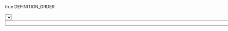 <?xml version="1.0" encoding="UTF-8"?>
<project version="4">
  <component name="ChangeListManager">
    <list default="true" id="ed90f64b-36b0-4a23-98cd-c96a12efdb04" name="Default" comment="added validation popups" />
    <ignored path="$PROJECT_DIR$/out/" />
    <ignored path="$PROJECT_DIR$/target/" />
    <option name="EXCLUDED_CONVERTED_TO_IGNORED" value="true" />
    <option name="TRACKING_ENABLED" value="true" />
    <option name="SHOW_DIALOG" value="false" />
    <option name="HIGHLIGHT_CONFLICTS" value="true" />
    <option name="HIGHLIGHT_NON_ACTIVE_CHANGELIST" value="false" />
    <option name="LAST_RESOLUTION" value="IGNORE" />
  </component>
  <component name="FileEditorManager">
    <leaf SIDE_TABS_SIZE_LIMIT_KEY="300">
      <file leaf-file-name="OnePlusBeer.iml" pinned="false" current-in-tab="false">
        <entry file="file://$PROJECT_DIR$/OnePlusBeer.iml">
          <provider selected="true" editor-type-id="text-editor">
            <state relative-caret-position="15">
              <caret line="1" column="116" selection-start-line="1" selection-start-column="116" selection-end-line="1" selection-end-column="116" />
            </state>
          </provider>
        </entry>
      </file>
      <file leaf-file-name="EmployeeDatabaseService.java" pinned="false" current-in-tab="false">
        <entry file="file://$PROJECT_DIR$/src/main/java/orm/EmployeeDatabaseService.java">
          <provider selected="true" editor-type-id="text-editor">
            <state relative-caret-position="105">
              <caret line="9" column="13" selection-start-line="9" selection-start-column="13" selection-end-line="9" selection-end-column="13" />
            </state>
          </provider>
        </entry>
      </file>
      <file leaf-file-name="GenericDatabaseService.java" pinned="false" current-in-tab="false">
        <entry file="file://$PROJECT_DIR$/src/main/java/orm/GenericDatabaseService.java">
          <provider selected="true" editor-type-id="text-editor">
            <state relative-caret-position="405">
              <caret line="37" column="9" selection-start-line="37" selection-start-column="9" selection-end-line="37" selection-end-column="9" />
            </state>
          </provider>
        </entry>
      </file>
      <file leaf-file-name="UserDatabaseService.java" pinned="false" current-in-tab="false">
        <entry file="file://$PROJECT_DIR$/src/main/java/orm/UserDatabaseService.java">
          <provider selected="true" editor-type-id="text-editor">
            <state relative-caret-position="105">
              <caret line="15" column="13" selection-start-line="15" selection-start-column="13" selection-end-line="15" selection-end-column="13" />
            </state>
          </provider>
        </entry>
      </file>
      <file leaf-file-name="UserPermissionDatabaseService.java" pinned="false" current-in-tab="false">
        <entry file="file://$PROJECT_DIR$/src/main/java/orm/UserPermissionDatabaseService.java">
          <provider selected="true" editor-type-id="text-editor">
            <state relative-caret-position="345">
              <caret line="25" selection-start-line="25" selection-end-line="25" />
            </state>
          </provider>
        </entry>
      </file>
      <file leaf-file-name="Employee.java" pinned="false" current-in-tab="false">
        <entry file="file://$PROJECT_DIR$/src/main/java/entities/Employee.java">
          <provider selected="true" editor-type-id="text-editor">
            <state relative-caret-position="525">
              <caret line="51" column="26" lean-forward="true" selection-start-line="51" selection-start-column="26" selection-end-line="51" selection-end-column="26" />
            </state>
          </provider>
        </entry>
      </file>
      <file leaf-file-name="EmployeeListController.java" pinned="false" current-in-tab="false">
        <entry file="file://$PROJECT_DIR$/src/main/java/frontend/employeelist/EmployeeListController.java">
          <provider selected="true" editor-type-id="text-editor">
            <state relative-caret-position="225">
              <caret line="36" column="9" lean-forward="true" selection-start-line="36" selection-start-column="9" selection-end-line="36" selection-end-column="9" />
            </state>
          </provider>
        </entry>
      </file>
      <file leaf-file-name="misc.xml" pinned="false" current-in-tab="true">
        <entry file="file://$PROJECT_DIR$/.idea/misc.xml">
          <provider selected="true" editor-type-id="text-editor">
            <state relative-caret-position="195">
              <caret line="13" column="10" lean-forward="true" selection-end-line="13" selection-end-column="10" />
            </state>
          </provider>
        </entry>
      </file>
      <file leaf-file-name="User.java" pinned="false" current-in-tab="false">
        <entry file="file://$PROJECT_DIR$/src/main/java/entities/User.java">
          <provider selected="true" editor-type-id="text-editor">
            <state relative-caret-position="315">
              <caret line="28" column="38" selection-start-line="28" selection-start-column="24" selection-end-line="28" selection-end-column="38" />
            </state>
          </provider>
        </entry>
      </file>
      <file leaf-file-name="UserPermission.java" pinned="false" current-in-tab="false">
        <entry file="file://$PROJECT_DIR$/src/main/java/entities/UserPermission.java">
          <provider selected="true" editor-type-id="text-editor">
            <state relative-caret-position="105">
              <caret line="12" column="13" selection-start-line="12" selection-start-column="13" selection-end-line="12" selection-end-column="13" />
            </state>
          </provider>
        </entry>
      </file>
    </leaf>
  </component>
  <component name="FileTemplateManagerImpl">
    <option name="RECENT_TEMPLATES">
      <list>
        <option value="FxmlFile" />
        <option value="Class" />
      </list>
    </option>
  </component>
  <component name="Git.Settings">
    <option name="RECENT_GIT_ROOT_PATH" value="$PROJECT_DIR$" />
    <option name="RECENT_BRANCH_BY_REPOSITORY">
      <map>
        <entry key="$PROJECT_DIR$" value="develop" />
      </map>
    </option>
  </component>
  <component name="IdeDocumentHistory">
    <option name="CHANGED_PATHS">
      <list>
        <option value="$PROJECT_DIR$/pom.xml" />
        <option value="$PROJECT_DIR$/src/main/java/frontend/login/login.fxml" />
        <option value="$PROJECT_DIR$/src/main/resources/hibernate.cfg.xml" />
        <option value="$PROJECT_DIR$/src/main/java/UserPermission.java" />
        <option value="$PROJECT_DIR$/src/main/java/User.java" />
        <option value="$PROJECT_DIR$/src/main/java/IGenericDatabaseService.java" />
        <option value="$PROJECT_DIR$/src/main/java/Employee.java" />
        <option value="$PROJECT_DIR$/src/main/java/GenericDatabaseService.java" />
        <option value="$PROJECT_DIR$/src/main/java/entities/Event.java" />
        <option value="$PROJECT_DIR$/src/main/java/entities/Stand.java" />
        <option value="$PROJECT_DIR$/src/main/java/frontend/login/Controller.java" />
        <option value="$PROJECT_DIR$/src/main/java/controller/EmployeeController.java" />
        <option value="$PROJECT_DIR$/.gitignore" />
        <option value="$PROJECT_DIR$/src/main/java/frontend/editemployee/PopUp.fxml" />
        <option value="$PROJECT_DIR$/src/main/java/Main.java" />
        <option value="$PROJECT_DIR$/src/main/java/utilities/AlerterMessagePopup.java" />
        <option value="$PROJECT_DIR$/src/main/java/interfaces/Validation.java" />
        <option value="$PROJECT_DIR$/src/main/java/validation/InputValidation.java" />
        <option value="$PROJECT_DIR$/src/main/java/frontend/editemployee/Controller.java" />
      </list>
    </option>
  </component>
  <component name="JsBuildToolGruntFileManager" detection-done="true" sorting="DEFINITION_ORDER" />
  <component name="JsBuildToolPackageJson" detection-done="true" sorting="DEFINITION_ORDER" />
  <component name="JsGulpfileManager">
    <detection-done>true</detection-done>
    <sorting>DEFINITION_ORDER</sorting>
  </component>
  <component name="MavenImportPreferences">
    <option name="importingSettings">
      <MavenImportingSettings>
        <option name="importAutomatically" value="true" />
      </MavenImportingSettings>
    </option>
  </component>
  <component name="MavenProjectNavigator">
    <treeState>
      <expand>
        <path>
          <item name="" type="16c1761:MavenProjectsStructure$RootNode" />
          <item name="OnePlusBeer" type="9519ce18:MavenProjectsStructure$ProjectNode" />
        </path>
      </expand>
      <select />
    </treeState>
  </component>
  <component name="NodePackageJsonFileManager">
    <packageJsonPaths />
  </component>
  <component name="ProjectFrameBounds" extendedState="6">
    <option name="x" value="644" />
    <option name="width" value="1272" />
    <option name="height" value="689" />
  </component>
  <component name="ProjectLevelVcsManager" settingsEditedManually="true" />
  <component name="ProjectView">
    <navigator proportions="" version="1">
      <foldersAlwaysOnTop value="true" />
    </navigator>
    <panes>
      <pane id="Scope" />
      <pane id="AndroidView" />
      <pane id="PackagesPane" />
      <pane id="ProjectPane">
        <subPane>
          <expand>
            <path>
              <item name="OnePlusBeer" type="b2602c69:ProjectViewProjectNode" />
              <item name="OnePlusBeer" type="462c0819:PsiDirectoryNode" />
            </path>
            <path>
              <item name="OnePlusBeer" type="b2602c69:ProjectViewProjectNode" />
              <item name="OnePlusBeer" type="462c0819:PsiDirectoryNode" />
              <item name=".idea" type="462c0819:PsiDirectoryNode" />
            </path>
            <path>
              <item name="OnePlusBeer" type="b2602c69:ProjectViewProjectNode" />
              <item name="OnePlusBeer" type="462c0819:PsiDirectoryNode" />
              <item name="src" type="462c0819:PsiDirectoryNode" />
            </path>
            <path>
              <item name="OnePlusBeer" type="b2602c69:ProjectViewProjectNode" />
              <item name="OnePlusBeer" type="462c0819:PsiDirectoryNode" />
              <item name="src" type="462c0819:PsiDirectoryNode" />
              <item name="main" type="462c0819:PsiDirectoryNode" />
            </path>
            <path>
              <item name="OnePlusBeer" type="b2602c69:ProjectViewProjectNode" />
              <item name="OnePlusBeer" type="462c0819:PsiDirectoryNode" />
              <item name="src" type="462c0819:PsiDirectoryNode" />
              <item name="main" type="462c0819:PsiDirectoryNode" />
              <item name="java" type="462c0819:PsiDirectoryNode" />
            </path>
            <path>
              <item name="OnePlusBeer" type="b2602c69:ProjectViewProjectNode" />
              <item name="OnePlusBeer" type="462c0819:PsiDirectoryNode" />
              <item name="src" type="462c0819:PsiDirectoryNode" />
              <item name="main" type="462c0819:PsiDirectoryNode" />
              <item name="java" type="462c0819:PsiDirectoryNode" />
              <item name="controller" type="462c0819:PsiDirectoryNode" />
            </path>
            <path>
              <item name="OnePlusBeer" type="b2602c69:ProjectViewProjectNode" />
              <item name="OnePlusBeer" type="462c0819:PsiDirectoryNode" />
              <item name="src" type="462c0819:PsiDirectoryNode" />
              <item name="main" type="462c0819:PsiDirectoryNode" />
              <item name="java" type="462c0819:PsiDirectoryNode" />
              <item name="editemployee" type="462c0819:PsiDirectoryNode" />
            </path>
            <path>
              <item name="OnePlusBeer" type="b2602c69:ProjectViewProjectNode" />
              <item name="OnePlusBeer" type="462c0819:PsiDirectoryNode" />
              <item name="src" type="462c0819:PsiDirectoryNode" />
              <item name="main" type="462c0819:PsiDirectoryNode" />
              <item name="java" type="462c0819:PsiDirectoryNode" />
              <item name="employeelist" type="462c0819:PsiDirectoryNode" />
            </path>
            <path>
              <item name="OnePlusBeer" type="b2602c69:ProjectViewProjectNode" />
              <item name="OnePlusBeer" type="462c0819:PsiDirectoryNode" />
              <item name="src" type="462c0819:PsiDirectoryNode" />
              <item name="main" type="462c0819:PsiDirectoryNode" />
              <item name="java" type="462c0819:PsiDirectoryNode" />
              <item name="login" type="462c0819:PsiDirectoryNode" />
            </path>
            <path>
              <item name="OnePlusBeer" type="b2602c69:ProjectViewProjectNode" />
              <item name="OnePlusBeer" type="462c0819:PsiDirectoryNode" />
              <item name="src" type="462c0819:PsiDirectoryNode" />
              <item name="test" type="462c0819:PsiDirectoryNode" />
            </path>
          </expand>
          <select />
        </subPane>
      </pane>
    </panes>
  </component>
  <component name="PropertiesComponent">
    <property name="Git.Branch.Popup.ShowAllRemotes" value="true" />
    <property name="WebServerToolWindowFactoryState" value="false" />
    <property name="aspect.path.notification.shown" value="true" />
    <property name="last_opened_file_path" value="$USER_HOME$/externalJar/jfxrt.jar!/" />
    <property name="nodejs_interpreter_path.stuck_in_default_project" value="undefined stuck path" />
    <property name="nodejs_npm_path_reset_for_default_project" value="true" />
    <property name="project.structure.last.edited" value="Libraries" />
    <property name="project.structure.proportion" value="0.15" />
    <property name="project.structure.side.proportion" value="0.2" />
  </component>
  <component name="RecentsManager">
    <key name="MoveFile.RECENT_KEYS">
      <recent name="$PROJECT_DIR$/src" />
    </key>
    <key name="CopyFile.RECENT_KEYS">
      <recent name="$PROJECT_DIR$/src/main/java/frontend" />
      <recent name="$PROJECT_DIR$/src" />
    </key>
  </component>
  <component name="RestoreUpdateTree" date="Moments ago" ActionInfo="_Update">
    <UpdatedFiles>
      <FILE-GROUP>
        <option name="myUpdateName" value="Updated from server" />
        <option name="myStatusName" value="Changed on server" />
        <option name="mySupportsDeletion" value="false" />
        <option name="myCanBeAbsent" value="false" />
        <option name="myId" value="CHANGED_ON_SERVER" />
        <FILE-GROUP>
          <option name="myUpdateName" value="Updated" />
          <option name="myStatusName" value="Changed" />
          <option name="mySupportsDeletion" value="false" />
          <option name="myCanBeAbsent" value="false" />
          <option name="myId" value="UPDATED" />
          <PATH vcs="Git" revision="">$PROJECT_DIR$/OnePlusBeer.iml</PATH>
          <PATH vcs="Git" revision="">$PROJECT_DIR$/src/main/java/Main.java</PATH>
          <PATH vcs="Git" revision="">$PROJECT_DIR$/src/main/java/frontend/editemployee/Controller.java</PATH>
          <PATH vcs="Git" revision="">$PROJECT_DIR$/src/main/java/interfaces/Validation.java</PATH>
          <PATH vcs="Git" revision="">$PROJECT_DIR$/src/main/java/orm/GenericDatabaseService.java</PATH>
          <PATH vcs="Git" revision="">$PROJECT_DIR$/src/main/java/orm/UserDatabaseService.java</PATH>
          <PATH vcs="Git" revision="">$PROJECT_DIR$/src/main/java/validation/InputValidation.java</PATH>
          <PATH vcs="Git" revision="">$PROJECT_DIR$/target/classes/Main.class</PATH>
          <PATH vcs="Git" revision="">$PROJECT_DIR$/target/classes/entities/Employee.class</PATH>
          <PATH vcs="Git" revision="">$PROJECT_DIR$/target/classes/frontend/editemployee/Controller.class</PATH>
          <PATH vcs="Git" revision="">$PROJECT_DIR$/target/classes/hibernate.cfg.xml</PATH>
          <PATH vcs="Git" revision="">$PROJECT_DIR$/target/classes/orm/EmployeeDatabaseService.class</PATH>
        </FILE-GROUP>
        <FILE-GROUP>
          <option name="myUpdateName" value="Created" />
          <option name="myStatusName" value="Created" />
          <option name="mySupportsDeletion" value="false" />
          <option name="myCanBeAbsent" value="false" />
          <option name="myId" value="CREATED" />
          <PATH vcs="Git" revision="">$PROJECT_DIR$/src/main/java/utilities/AlerterMessagePopup.java</PATH>
        </FILE-GROUP>
        <FILE-GROUP>
          <option name="myUpdateName" value="Deleted" />
          <option name="myStatusName" value="Deleted" />
          <option name="mySupportsDeletion" value="false" />
          <option name="myCanBeAbsent" value="true" />
          <option name="myId" value="REMOVED_FROM_REPOSITORY" />
        </FILE-GROUP>
        <FILE-GROUP>
          <option name="myUpdateName" value="Restored" />
          <option name="myStatusName" value="Will be restored" />
          <option name="mySupportsDeletion" value="false" />
          <option name="myCanBeAbsent" value="false" />
          <option name="myId" value="RESTORED" />
        </FILE-GROUP>
      </FILE-GROUP>
      <FILE-GROUP>
        <option name="myUpdateName" value="Modified" />
        <option name="myStatusName" value="Modified" />
        <option name="mySupportsDeletion" value="false" />
        <option name="myCanBeAbsent" value="false" />
        <option name="myId" value="MODIFIED" />
      </FILE-GROUP>
      <FILE-GROUP>
        <option name="myUpdateName" value="Skipped" />
        <option name="myStatusName" value="Skipped" />
        <option name="mySupportsDeletion" value="false" />
        <option name="myCanBeAbsent" value="false" />
        <option name="myId" value="SKIPPED" />
      </FILE-GROUP>
      <FILE-GROUP>
        <option name="myUpdateName" value="Merged with conflicts" />
        <option name="myStatusName" value="Will be merged with conflicts" />
        <option name="mySupportsDeletion" value="false" />
        <option name="myCanBeAbsent" value="false" />
        <option name="myId" value="MERGED_WITH_CONFLICTS" />
      </FILE-GROUP>
      <FILE-GROUP>
        <option name="myUpdateName" value="Merged with tree conflicts" />
        <option name="myStatusName" value="Merged with tree conflicts" />
        <option name="mySupportsDeletion" value="false" />
        <option name="myCanBeAbsent" value="false" />
        <option name="myId" value="MERGED_WITH_TREE_CONFLICT" />
      </FILE-GROUP>
      <FILE-GROUP>
        <option name="myUpdateName" value="Merged with property conflicts" />
        <option name="myStatusName" value="Will be merged with property conflicts" />
        <option name="mySupportsDeletion" value="false" />
        <option name="myCanBeAbsent" value="false" />
        <option name="myId" value="MERGED_WITH_PROPERTY_CONFLICT" />
      </FILE-GROUP>
      <FILE-GROUP>
        <option name="myUpdateName" value="Merged" />
        <option name="myStatusName" value="Will be merged" />
        <option name="mySupportsDeletion" value="false" />
        <option name="myCanBeAbsent" value="false" />
        <option name="myId" value="MERGED" />
      </FILE-GROUP>
      <FILE-GROUP>
        <option name="myUpdateName" value="Not in repository" />
        <option name="myStatusName" value="Not in repository" />
        <option name="mySupportsDeletion" value="true" />
        <option name="myCanBeAbsent" value="false" />
        <option name="myId" value="UNKNOWN" />
      </FILE-GROUP>
      <FILE-GROUP>
        <option name="myUpdateName" value="Locally added" />
        <option name="myStatusName" value="Locally added" />
        <option name="mySupportsDeletion" value="false" />
        <option name="myCanBeAbsent" value="false" />
        <option name="myId" value="LOCALLY_ADDED" />
      </FILE-GROUP>
      <FILE-GROUP>
        <option name="myUpdateName" value="Locally removed" />
        <option name="myStatusName" value="Locally removed" />
        <option name="mySupportsDeletion" value="false" />
        <option name="myCanBeAbsent" value="false" />
        <option name="myId" value="LOCALLY_REMOVED" />
      </FILE-GROUP>
      <FILE-GROUP>
        <option name="myUpdateName" value="Switched" />
        <option name="myStatusName" value="Switched" />
        <option name="mySupportsDeletion" value="false" />
        <option name="myCanBeAbsent" value="false" />
        <option name="myId" value="SWITCHED" />
      </FILE-GROUP>
    </UpdatedFiles>
  </component>
  <component name="RunDashboard">
    <option name="ruleStates">
      <list>
        <RuleState>
          <option name="name" value="ConfigurationTypeDashboardGroupingRule" />
        </RuleState>
        <RuleState>
          <option name="name" value="StatusDashboardGroupingRule" />
        </RuleState>
      </list>
    </option>
  </component>
  <component name="RunManager">
    <configuration name="Main" type="Application" factoryName="Application" temporary="true" nameIsGenerated="true">
      <option name="MAIN_CLASS_NAME" value="Main" />
      <module name="OnePlusBeer" />
      <option name="WORKING_DIRECTORY" value="$PROJECT_DIR$" />
    </configuration>
    <configuration default="true" type="Application" factoryName="Application">
      <option name="WORKING_DIRECTORY" value="$PROJECT_DIR$" />
    </configuration>
    <configuration default="true" type="JUnit" factoryName="JUnit">
      <option name="ALTERNATIVE_JRE_PATH_ENABLED" value="false" />
      <option name="ALTERNATIVE_JRE_PATH" />
      <option name="PACKAGE_NAME" />
      <option name="MAIN_CLASS_NAME" />
      <option name="METHOD_NAME" />
      <option name="TEST_OBJECT" value="class" />
      <option name="VM_PARAMETERS" value="-ea" />
      <option name="PARAMETERS" />
      <option name="WORKING_DIRECTORY" value="%MODULE_WORKING_DIR%" />
      <option name="PASS_PARENT_ENVS" value="true" />
      <option name="TEST_SEARCH_SCOPE">
        <value defaultName="singleModule" />
      </option>
      <patterns />
    </configuration>
    <configuration default="true" type="TestNG" factoryName="TestNG">
      <option name="ALTERNATIVE_JRE_PATH_ENABLED" value="false" />
      <option name="ALTERNATIVE_JRE_PATH" />
      <option name="SUITE_NAME" />
      <option name="PACKAGE_NAME" />
      <option name="MAIN_CLASS_NAME" />
      <option name="METHOD_NAME" />
      <option name="GROUP_NAME" />
      <option name="TEST_OBJECT" value="CLASS" />
      <option name="VM_PARAMETERS" value="-ea" />
      <option name="PARAMETERS" />
      <option name="WORKING_DIRECTORY" value="%MODULE_WORKING_DIR%" />
      <option name="OUTPUT_DIRECTORY" />
      <option name="PASS_PARENT_ENVS" value="true" />
      <option name="TEST_SEARCH_SCOPE">
        <value defaultName="singleModule" />
      </option>
      <option name="USE_DEFAULT_REPORTERS" value="false" />
      <option name="PROPERTIES_FILE" />
      <properties />
      <listeners />
    </configuration>
    <recent_temporary>
      <list>
        <item itemvalue="Application.Main" />
        <item itemvalue="Application.Main" />
        <item itemvalue="Application.Main" />
        <item itemvalue="Application.Main" />
        <item itemvalue="Application.Main" />
      </list>
    </recent_temporary>
  </component>
  <component name="SvnConfiguration">
    <configuration />
  </component>
  <component name="TaskManager">
    <task active="true" id="Default" summary="Default task">
      <changelist id="ed90f64b-36b0-4a23-98cd-c96a12efdb04" name="Default" comment="" />
      <created>1529999218090</created>
      <option name="number" value="Default" />
      <option name="presentableId" value="Default" />
      <updated>1529999218090</updated>
      <workItem from="1529999221622" duration="7885000" />
      <workItem from="1530086662184" duration="2153000" />
      <workItem from="1530090555540" duration="4846000" />
      <workItem from="1530170103953" duration="6162000" />
    </task>
    <task id="LOCAL-00001" summary="git init">
      <created>1529999327238</created>
      <option name="number" value="00001" />
      <option name="presentableId" value="LOCAL-00001" />
      <option name="project" value="LOCAL" />
      <updated>1529999327238</updated>
    </task>
    <task id="LOCAL-00002" summary="added develop from Lukas Projekt">
      <created>1529999429207</created>
      <option name="number" value="00002" />
      <option name="presentableId" value="LOCAL-00002" />
      <option name="project" value="LOCAL" />
      <updated>1529999429207</updated>
    </task>
    <task id="LOCAL-00003" summary="merg with db">
      <created>1530000141337</created>
      <option name="number" value="00003" />
      <option name="presentableId" value="LOCAL-00003" />
      <option name="project" value="LOCAL" />
      <updated>1530000141337</updated>
    </task>
    <task id="LOCAL-00004" summary="added entities">
      <created>1530011130534</created>
      <option name="number" value="00004" />
      <option name="presentableId" value="LOCAL-00004" />
      <option name="project" value="LOCAL" />
      <updated>1530011130534</updated>
    </task>
    <task id="LOCAL-00005" summary="added target to gitignore">
      <created>1530084266062</created>
      <option name="number" value="00005" />
      <option name="presentableId" value="LOCAL-00005" />
      <option name="project" value="LOCAL" />
      <updated>1530084266062</updated>
    </task>
    <task id="LOCAL-00006" summary="added maven stuff">
      <created>1530089710746</created>
      <option name="number" value="00006" />
      <option name="presentableId" value="LOCAL-00006" />
      <option name="project" value="LOCAL" />
      <updated>1530089710747</updated>
    </task>
    <task id="LOCAL-00007" summary="added validation">
      <created>1530092809624</created>
      <option name="number" value="00007" />
      <option name="presentableId" value="LOCAL-00007" />
      <option name="project" value="LOCAL" />
      <updated>1530092809624</updated>
    </task>
    <task id="LOCAL-00008" summary="added validation popups">
      <created>1530175817239</created>
      <option name="number" value="00008" />
      <option name="presentableId" value="LOCAL-00008" />
      <option name="project" value="LOCAL" />
      <updated>1530175817240</updated>
    </task>
    <option name="localTasksCounter" value="9" />
    <servers />
  </component>
  <component name="TimeTrackingManager">
    <option name="totallyTimeSpent" value="21046000" />
  </component>
  <component name="ToolWindowManager">
    <frame x="0" y="0" width="1920" height="1040" extended-state="6" />
    <editor active="true" />
    <layout>
      <window_info anchor="right" id="Palette" order="3" />
      <window_info anchor="bottom" id="TODO" order="6" />
      <window_info anchor="bottom" id="Messages" order="7" weight="0.32929516" />
      <window_info anchor="right" id="Palette&#9;" order="3" />
      <window_info id="Image Layers" order="2" />
      <window_info anchor="right" id="Capture Analysis" order="3" />
      <window_info anchor="bottom" id="Event Log" order="7" side_tool="true" />
      <window_info anchor="right" id="Maven Projects" order="3" weight="0.32977587" />
      <window_info anchor="bottom" id="Database Changes" order="7" show_stripe_button="false" />
      <window_info anchor="bottom" id="Version Control" order="7" />
      <window_info anchor="bottom" id="Run" order="2" weight="0.3215859" />
      <window_info anchor="bottom" id="Terminal" order="7" weight="0.33039647" />
      <window_info id="Capture Tool" order="2" />
      <window_info id="Designer" order="2" />
      <window_info active="true" content_ui="combo" id="Project" order="0" visible="true" weight="0.13660619" />
      <window_info anchor="bottom" id="Docker" order="7" show_stripe_button="false" />
      <window_info anchor="right" id="Database" order="3" />
      <window_info id="Structure" order="1" side_tool="true" weight="0.25" />
      <window_info anchor="right" id="Ant Build" order="1" weight="0.25" />
      <window_info id="UI Designer" order="2" />
      <window_info anchor="right" id="Theme Preview" order="3" />
      <window_info id="Favorites" order="2" side_tool="true" />
      <window_info anchor="bottom" id="Debug" order="3" weight="0.4" />
      <window_info anchor="right" id="Commander" internal_type="SLIDING" order="0" type="SLIDING" weight="0.4" />
      <window_info anchor="bottom" id="Inspection" order="5" weight="0.4" />
      <window_info id="Persistence" order="3" side_tool="true" />
      <window_info anchor="bottom" id="Cvs" order="4" weight="0.25" />
      <window_info anchor="bottom" id="Message" order="0" />
      <window_info anchor="right" content_ui="combo" id="Hierarchy" order="2" weight="0.25" />
      <window_info anchor="bottom" id="Java Enterprise" order="8" />
      <window_info anchor="bottom" id="Find" order="1" />
    </layout>
  </component>
  <component name="TypeScriptGeneratedFilesManager">
    <option name="version" value="1" />
  </component>
  <component name="VcsContentAnnotationSettings">
    <option name="myLimit" value="2678400000" />
  </component>
  <component name="VcsManagerConfiguration">
    <MESSAGE value="git init" />
    <MESSAGE value="added develop from Lukas Projekt" />
    <MESSAGE value="merg with db" />
    <MESSAGE value="added entities" />
    <MESSAGE value="added target to gitignore" />
    <MESSAGE value="added maven stuff" />
    <MESSAGE value="added validation" />
    <MESSAGE value="added validation popups" />
    <option name="LAST_COMMIT_MESSAGE" value="added validation popups" />
  </component>
  <component name="WindowStateProjectService">
    <state width="358" height="567" key="Git.Branch.Popup" />
    <state width="358" height="567" key="Git.Branch.Popup/1920.1080" />
    <state width="358" height="567" key="Git.Branch.Popup@1920.1080" />
  </component>
  <component name="editorHistoryManager">
    <entry file="file://$PROJECT_DIR$/src/main/java/orm/EmployeeDatabaseService.java">
      <provider selected="true" editor-type-id="text-editor">
        <state relative-caret-position="105">
          <caret line="9" column="13" selection-start-line="9" selection-start-column="13" selection-end-line="9" selection-end-column="13" />
        </state>
      </provider>
    </entry>
    <entry file="file://$PROJECT_DIR$/src/main/java/orm/GenericDatabaseService.java">
      <provider selected="true" editor-type-id="text-editor">
        <state relative-caret-position="465">
          <caret line="41" column="20" selection-start-line="41" selection-start-column="20" selection-end-line="41" selection-end-column="20" />
        </state>
      </provider>
    </entry>
    <entry file="file://$PROJECT_DIR$/src/main/java/controller/EmployeeController.java">
      <provider selected="true" editor-type-id="text-editor">
        <state relative-caret-position="90">
          <caret line="7" column="48" selection-start-line="7" selection-start-column="48" selection-end-line="7" selection-end-column="48" />
        </state>
      </provider>
    </entry>
    <entry file="file://$PROJECT_DIR$/src/main/java/frontend/editemployee/Controller.java">
      <provider selected="true" editor-type-id="text-editor">
        <state relative-caret-position="750">
          <caret line="62" column="45" lean-forward="true" selection-start-line="62" selection-start-column="45" selection-end-line="62" selection-end-column="45" />
        </state>
      </provider>
    </entry>
    <entry file="file://$PROJECT_DIR$/src/main/java/frontend/editemployee/editemployee.fxml">
      <provider selected="true" editor-type-id="text-editor" />
      <provider editor-type-id="JavaFX-Scene-Builder" />
    </entry>
    <entry file="file://$PROJECT_DIR$/src/main/java/entities/Employee.java">
      <provider selected="true" editor-type-id="text-editor">
        <state relative-caret-position="765">
          <caret line="56" selection-start-line="56" selection-end-line="56" />
        </state>
      </provider>
    </entry>
    <entry file="file://$PROJECT_DIR$/src/main/java/entities/User.java">
      <provider selected="true" editor-type-id="text-editor">
        <state relative-caret-position="315">
          <caret line="28" column="38" selection-start-line="28" selection-start-column="24" selection-end-line="28" selection-end-column="38" />
        </state>
      </provider>
    </entry>
    <entry file="file://$PROJECT_DIR$/src/main/java/entities/UserPermission.java">
      <provider selected="true" editor-type-id="text-editor">
        <state relative-caret-position="105">
          <caret line="12" column="13" selection-start-line="12" selection-start-column="13" selection-end-line="12" selection-end-column="13" />
        </state>
      </provider>
    </entry>
    <entry file="file://$PROJECT_DIR$/OnePlusBeer.iml">
      <provider selected="true" editor-type-id="text-editor">
        <state relative-caret-position="15">
          <caret line="1" column="116" lean-forward="true" selection-start-line="1" selection-start-column="116" selection-end-line="1" selection-end-column="116" />
        </state>
      </provider>
    </entry>
    <entry file="file://$PROJECT_DIR$/src/main/java/frontend/login/Controller.java">
      <provider selected="true" editor-type-id="text-editor">
        <state relative-caret-position="60">
          <caret line="11" column="13" selection-start-line="11" selection-start-column="13" selection-end-line="11" selection-end-column="13" />
          <folding>
            <element signature="imports" expanded="true" />
          </folding>
        </state>
      </provider>
    </entry>
    <entry file="file://$PROJECT_DIR$/src/main/java/orm/EmployeeDatabaseService.java">
      <provider selected="true" editor-type-id="text-editor">
        <state relative-caret-position="105">
          <caret line="9" column="13" selection-start-line="9" selection-start-column="13" selection-end-line="9" selection-end-column="13" />
        </state>
      </provider>
    </entry>
    <entry file="file://$PROJECT_DIR$/src/main/java/orm/GenericDatabaseService.java">
      <provider selected="true" editor-type-id="text-editor">
        <state relative-caret-position="105">
          <caret line="17" column="22" selection-start-line="17" selection-start-column="22" selection-end-line="17" selection-end-column="22" />
        </state>
      </provider>
    </entry>
    <entry file="file://$PROJECT_DIR$/src/main/java/orm/UserDatabaseService.java">
      <provider selected="true" editor-type-id="text-editor">
        <state relative-caret-position="105">
          <caret line="11" column="13" selection-start-line="11" selection-start-column="13" selection-end-line="11" selection-end-column="13" />
        </state>
      </provider>
    </entry>
    <entry file="file://$PROJECT_DIR$/src/main/java/orm/UserPermissionDatabaseService.java">
      <provider selected="true" editor-type-id="text-editor">
        <state relative-caret-position="345">
          <caret line="25" selection-start-line="25" selection-end-line="25" />
        </state>
      </provider>
    </entry>
    <entry file="file://$PROJECT_DIR$/src/main/java/entities/Employee.java">
      <provider selected="true" editor-type-id="text-editor">
        <state relative-caret-position="765">
          <caret line="56" selection-start-line="56" selection-end-line="56" />
        </state>
      </provider>
    </entry>
    <entry file="file://$PROJECT_DIR$/src/main/java/entities/User.java">
      <provider selected="true" editor-type-id="text-editor">
        <state relative-caret-position="315">
          <caret line="28" column="38" selection-start-line="28" selection-start-column="24" selection-end-line="28" selection-end-column="38" />
        </state>
      </provider>
    </entry>
    <entry file="file://$PROJECT_DIR$/src/main/java/entities/UserPermission.java">
      <provider selected="true" editor-type-id="text-editor">
        <state relative-caret-position="105">
          <caret line="12" column="13" selection-start-line="12" selection-start-column="13" selection-end-line="12" selection-end-column="13" />
        </state>
      </provider>
    </entry>
    <entry file="file://$PROJECT_DIR$/src/main/java/frontend/login/login.fxml">
      <provider selected="true" editor-type-id="text-editor">
        <state relative-caret-position="615">
          <caret line="41" column="24" selection-start-line="41" selection-start-column="24" selection-end-line="41" selection-end-column="24" />
        </state>
      </provider>
      <provider editor-type-id="JavaFX-Scene-Builder" />
    </entry>
    <entry file="file://$PROJECT_DIR$/pom.xml">
      <provider selected="true" editor-type-id="text-editor">
        <state relative-caret-position="298">
          <caret line="20" column="22" selection-start-line="20" selection-start-column="22" selection-end-line="20" selection-end-column="22" />
        </state>
      </provider>
    </entry>
    <entry file="file://$PROJECT_DIR$/src/main/java/frontend/login/Main.java" />
    <entry file="file://$PROJECT_DIR$/src/test/java/validation/InputValidationTest.java">
      <provider selected="true" editor-type-id="text-editor" />
    </entry>
    <entry file="file://$PROJECT_DIR$/src/main/java/User.java" />
    <entry file="file://$PROJECT_DIR$/src/main/java/Employee.java" />
    <entry file="file://$PROJECT_DIR$/src/main/java/GenericDatabaseService.java" />
    <entry file="file://$PROJECT_DIR$/src/main/java/IGenericDatabaseService.java" />
    <entry file="file://$PROJECT_DIR$/src/main/java/UserPermission.java" />
    <entry file="file://$PROJECT_DIR$/src/main/resources/hibernate.cfg.xml">
      <provider selected="true" editor-type-id="text-editor">
        <state relative-caret-position="225">
          <caret line="15" column="26" lean-forward="true" selection-start-line="15" selection-start-column="26" selection-end-line="15" selection-end-column="26" />
        </state>
      </provider>
    </entry>
    <entry file="file://$PROJECT_DIR$/src/main/java/entities/Event.java">
      <provider selected="true" editor-type-id="text-editor">
        <state relative-caret-position="270">
          <caret line="18" column="19" selection-start-line="18" selection-end-line="19" />
          <folding>
            <element signature="imports" expanded="true" />
            <element signature="e#775#776#0" expanded="true" />
            <element signature="e#800#801#0" expanded="true" />
            <element signature="e#892#893#0" expanded="true" />
            <element signature="e#919#920#0" expanded="true" />
            <element signature="e#959#960#0" expanded="true" />
            <element signature="e#991#992#0" expanded="true" />
            <element signature="e#1021#1022#0" expanded="true" />
            <element signature="e#1049#1050#0" expanded="true" />
            <element signature="e#1089#1090#0" expanded="true" />
            <element signature="e#1123#1124#0" expanded="true" />
            <element signature="e#1151#1152#0" expanded="true" />
            <element signature="e#1177#1178#0" expanded="true" />
            <element signature="e#1213#1214#0" expanded="true" />
            <element signature="e#1243#1244#0" expanded="true" />
            <element signature="e#1277#1278#0" expanded="true" />
            <element signature="e#1307#1308#0" expanded="true" />
            <element signature="e#1353#1354#0" expanded="true" />
            <element signature="e#1391#1392#0" expanded="true" />
          </folding>
        </state>
      </provider>
    </entry>
    <entry file="file://$PROJECT_DIR$/src/main/java/entities/Stand.java">
      <provider selected="true" editor-type-id="text-editor">
        <state relative-caret-position="523">
          <caret line="92" column="38" lean-forward="true" selection-start-line="92" selection-start-column="38" selection-end-line="92" selection-end-column="38" />
          <folding>
            <element signature="e#881#882#0" expanded="true" />
            <element signature="e#906#907#0" expanded="true" />
            <element signature="e#998#999#0" expanded="true" />
            <element signature="e#1025#1026#0" expanded="true" />
            <element signature="e#1065#1066#0" expanded="true" />
            <element signature="e#1097#1098#0" expanded="true" />
            <element signature="e#1130#1131#0" expanded="true" />
            <element signature="e#1159#1160#0" expanded="true" />
            <element signature="e#1203#1204#0" expanded="true" />
            <element signature="e#1239#1240#0" expanded="true" />
            <element signature="e#1269#1270#0" expanded="true" />
            <element signature="e#1295#1296#0" expanded="true" />
            <element signature="e#1333#1334#0" expanded="true" />
            <element signature="e#1363#1364#0" expanded="true" />
            <element signature="e#1394#1395#0" expanded="true" />
            <element signature="e#1421#1422#0" expanded="true" />
            <element signature="e#1461#1462#0" expanded="true" />
            <element signature="e#1493#1494#0" expanded="true" />
            <element signature="e#1532#1533#0" expanded="true" />
            <element signature="e#1567#1568#0" expanded="true" />
            <element signature="e#1623#1624#0" expanded="true" />
            <element signature="e#1671#1672#0" expanded="true" />
            <element signature="e#1702#1703#0" expanded="true" />
            <element signature="e#1729#1730#0" expanded="true" />
            <element signature="e#1801#1802#0" expanded="true" />
          </folding>
        </state>
      </provider>
    </entry>
    <entry file="jar://$USER_HOME$/externalJar/jfxrt.jar!/javafx/application/Application.class">
      <provider selected="true" editor-type-id="text-editor">
        <state relative-caret-position="292">
          <caret line="70" column="25" selection-start-line="70" selection-start-column="25" selection-end-line="70" selection-end-column="25" />
        </state>
      </provider>
    </entry>
    <entry file="file://$PROJECT_DIR$/src/main/java/controller/EmployeeController.java">
      <provider selected="true" editor-type-id="text-editor">
        <state relative-caret-position="90">
          <caret line="7" column="48" selection-start-line="7" selection-start-column="48" selection-end-line="7" selection-end-column="48" />
        </state>
      </provider>
    </entry>
    <entry file="file://$PROJECT_DIR$/.gitignore">
      <provider selected="true" editor-type-id="text-editor">
        <state relative-caret-position="15">
          <caret line="1" column="6" selection-start-line="1" selection-start-column="6" selection-end-line="1" selection-end-column="6" />
        </state>
      </provider>
    </entry>
    <entry file="file://$PROJECT_DIR$/src/main/java/frontend/login/Controller.java">
      <provider selected="true" editor-type-id="text-editor">
        <state relative-caret-position="60">
          <caret line="11" column="13" selection-start-line="11" selection-start-column="13" selection-end-line="11" selection-end-column="13" />
          <folding>
            <element signature="imports" expanded="true" />
          </folding>
        </state>
      </provider>
    </entry>
    <entry file="file://$PROJECT_DIR$/src/main/java/frontend/editemployee/PopUp.fxml">
      <provider editor-type-id="text-editor">
        <state relative-caret-position="150">
          <caret line="10" column="54" selection-start-line="10" selection-start-column="27" selection-end-line="10" selection-end-column="54" />
        </state>
      </provider>
      <provider selected="true" editor-type-id="JavaFX-Scene-Builder" />
    </entry>
    <entry file="file://$PROJECT_DIR$/src/main/java/frontend/editemployee/editemployee.fxml">
      <provider editor-type-id="text-editor">
        <state relative-caret-position="615">
          <caret line="41" column="56" lean-forward="true" selection-start-line="41" selection-start-column="56" selection-end-line="41" selection-end-column="56" />
        </state>
      </provider>
      <provider selected="true" editor-type-id="JavaFX-Scene-Builder" />
    </entry>
    <entry file="file://$PROJECT_DIR$/src/main/java/interfaces/Validation.java">
      <provider selected="true" editor-type-id="text-editor">
        <state relative-caret-position="195">
          <caret line="13" column="1" selection-start-line="13" selection-start-column="1" selection-end-line="13" selection-end-column="1" />
        </state>
      </provider>
    </entry>
    <entry file="file://$PROJECT_DIR$/src/main/java/validation/InputValidation.java">
      <provider selected="true" editor-type-id="text-editor">
        <state relative-caret-position="375">
          <caret line="33" selection-start-line="33" selection-end-line="33" />
          <folding>
            <element signature="e#175#176#0" expanded="true" />
            <element signature="e#239#240#0" expanded="true" />
          </folding>
        </state>
      </provider>
    </entry>
    <entry file="file://$PROJECT_DIR$/src/main/java/Main.java">
      <provider selected="true" editor-type-id="text-editor">
        <state relative-caret-position="165">
          <caret line="24" selection-start-line="24" selection-end-line="24" />
        </state>
      </provider>
    </entry>
    <entry file="file://$PROJECT_DIR$/src/main/java/utilities/AlerterMessagePopup.java">
      <provider selected="true" editor-type-id="text-editor">
        <state relative-caret-position="120">
          <caret line="8" column="31" selection-start-line="8" selection-start-column="31" selection-end-line="8" selection-end-column="31" />
        </state>
      </provider>
    </entry>
    <entry file="file://$PROJECT_DIR$/src/main/java/frontend/editemployee/Controller.java">
      <provider selected="true" editor-type-id="text-editor">
        <state relative-caret-position="553">
          <caret line="48" column="9" selection-start-line="48" selection-start-column="9" selection-end-line="48" selection-end-column="9" />
        </state>
      </provider>
    </entry>
    <entry file="file://$PROJECT_DIR$/src/main/java/frontend/login/login.fxml">
      <provider selected="true" editor-type-id="text-editor">
        <state relative-caret-position="435">
          <caret line="29" column="27" selection-start-line="29" selection-start-column="27" selection-end-line="29" selection-end-column="27" />
        </state>
      </provider>
      <provider editor-type-id="JavaFX-Scene-Builder" />
    </entry>
    <entry file="file://$PROJECT_DIR$/OnePlusBeer.iml">
      <provider selected="true" editor-type-id="text-editor">
        <state relative-caret-position="15">
          <caret line="1" column="116" selection-start-line="1" selection-start-column="116" selection-end-line="1" selection-end-column="116" />
        </state>
      </provider>
    </entry>
    <entry file="file://$PROJECT_DIR$/src/main/java/orm/EmployeeDatabaseService.java">
      <provider selected="true" editor-type-id="text-editor">
        <state relative-caret-position="105">
          <caret line="9" column="13" selection-start-line="9" selection-start-column="13" selection-end-line="9" selection-end-column="13" />
        </state>
      </provider>
    </entry>
    <entry file="file://$PROJECT_DIR$/src/main/java/orm/GenericDatabaseService.java">
      <provider selected="true" editor-type-id="text-editor">
        <state relative-caret-position="405">
          <caret line="37" column="9" selection-start-line="37" selection-start-column="9" selection-end-line="37" selection-end-column="9" />
        </state>
      </provider>
    </entry>
    <entry file="file://$PROJECT_DIR$/src/main/java/orm/UserDatabaseService.java">
      <provider selected="true" editor-type-id="text-editor">
        <state relative-caret-position="105">
          <caret line="15" column="13" selection-start-line="15" selection-start-column="13" selection-end-line="15" selection-end-column="13" />
        </state>
      </provider>
    </entry>
    <entry file="file://$PROJECT_DIR$/src/main/java/orm/UserPermissionDatabaseService.java">
      <provider selected="true" editor-type-id="text-editor">
        <state relative-caret-position="345">
          <caret line="25" selection-start-line="25" selection-end-line="25" />
        </state>
      </provider>
    </entry>
    <entry file="file://$PROJECT_DIR$/src/main/java/entities/User.java">
      <provider selected="true" editor-type-id="text-editor">
        <state relative-caret-position="315">
          <caret line="28" column="38" selection-start-line="28" selection-start-column="24" selection-end-line="28" selection-end-column="38" />
        </state>
      </provider>
    </entry>
    <entry file="file://$PROJECT_DIR$/src/main/java/entities/UserPermission.java">
      <provider selected="true" editor-type-id="text-editor">
        <state relative-caret-position="105">
          <caret line="12" column="13" selection-start-line="12" selection-start-column="13" selection-end-line="12" selection-end-column="13" />
        </state>
      </provider>
    </entry>
    <entry file="file://$PROJECT_DIR$/src/main/java/entities/Employee.java">
      <provider selected="true" editor-type-id="text-editor">
        <state relative-caret-position="525">
          <caret line="51" column="26" lean-forward="true" selection-start-line="51" selection-start-column="26" selection-end-line="51" selection-end-column="26" />
        </state>
      </provider>
    </entry>
    <entry file="file://$PROJECT_DIR$/src/main/java/frontend/employeelist/EmployeeListController.java">
      <provider selected="true" editor-type-id="text-editor">
        <state relative-caret-position="225">
          <caret line="36" column="9" lean-forward="true" selection-start-line="36" selection-start-column="9" selection-end-line="36" selection-end-column="9" />
        </state>
      </provider>
    </entry>
    <entry file="file://$PROJECT_DIR$/.idea/misc.xml">
      <provider selected="true" editor-type-id="text-editor">
        <state relative-caret-position="195">
          <caret line="13" column="10" lean-forward="true" selection-end-line="13" selection-end-column="10" />
        </state>
      </provider>
    </entry>
  </component>
  <component name="masterDetails">
    <states>
      <state key="ArtifactsStructureConfigurable.UI">
        <settings>
          <artifact-editor />
          <splitter-proportions>
            <option name="proportions">
              <list>
                <option value="0.2" />
              </list>
            </option>
          </splitter-proportions>
        </settings>
      </state>
      <state key="FacetStructureConfigurable.UI">
        <settings>
          <last-edited>Hibernate</last-edited>
          <splitter-proportions>
            <option name="proportions">
              <list>
                <option value="0.2" />
              </list>
            </option>
          </splitter-proportions>
        </settings>
      </state>
      <state key="GlobalLibrariesConfigurable.UI">
        <settings>
          <splitter-proportions>
            <option name="proportions">
              <list>
                <option value="0.2" />
              </list>
            </option>
          </splitter-proportions>
        </settings>
      </state>
      <state key="JdkListConfigurable.UI">
        <settings>
          <last-edited>1.8</last-edited>
          <splitter-proportions>
            <option name="proportions">
              <list>
                <option value="0.2" />
              </list>
            </option>
          </splitter-proportions>
        </settings>
      </state>
      <state key="ModuleStructureConfigurable.UI">
        <settings>
          <last-edited>OnePlusBeer</last-edited>
          <splitter-proportions>
            <option name="proportions">
              <list>
                <option value="0.2" />
              </list>
            </option>
          </splitter-proportions>
        </settings>
      </state>
      <state key="ProjectJDKs.UI">
        <settings>
          <last-edited>1.8</last-edited>
          <splitter-proportions>
            <option name="proportions">
              <list>
                <option value="0.2" />
              </list>
            </option>
          </splitter-proportions>
        </settings>
      </state>
      <state key="ProjectLibrariesConfigurable.UI">
        <settings>
          <last-edited>jfxrt3</last-edited>
          <splitter-proportions>
            <option name="proportions">
              <list>
                <option value="0.2" />
              </list>
            </option>
          </splitter-proportions>
        </settings>
      </state>
    </states>
  </component>
</project>
